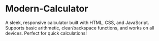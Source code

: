 # Modern-Calculator
A sleek, responsive calculator built with HTML, CSS, and JavaScript. Supports basic arithmetic, clear/backspace functions, and works on all devices. Perfect for quick calculations!
